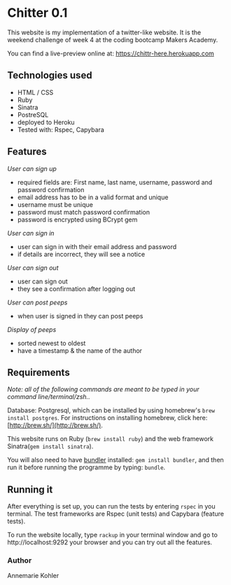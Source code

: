 # Chitter 0.1

This website is my implementation of a twitter-like website. It is the weekend challenge of week 4 at the coding bootcamp Makers Academy.

You can find a live-preview online at: https://chittr-here.herokuapp.com

## Technologies used
* HTML / CSS
* Ruby
* Sinatra
* PostreSQL
* deployed to Heroku
* Tested with: Rspec, Capybara

## Features

*User can sign up*
* required fields are: First name, last name, username, password and password confirmation
* email address has to be in a valid format and unique
* username must be unique
* password must match password confirmation
* password is encrypted using BCrypt gem

*User can sign in*
* user can sign in with their email address and password
* if details are incorrect, they will see a notice

*User can sign out*
* user can sign out
* they see a confirmation after logging out

*User can post peeps*
* when user is signed in they can post peeps

*Display of peeps*
* sorted newest to oldest
* have a timestamp & the name of the author

## Requirements
*Note: all of the following commands are meant to be typed in your command line/terminal/zsh..*

Database: Postgresql, which can be installed by using homebrew's `brew install postgres`. For instructions on installing homebrew, click here: [http://brew.sh/](http://brew.sh/).

This website runs on Ruby (`brew install ruby`) and the web framework Sinatra(`gem install sinatra`).

You will also need to have [bundler](http://bundler.io/) installed: `gem install bundler`, and then run it before running the programme by typing: `bundle`.

## Running it
After everything is set up, you can run the tests by entering `rspec` in you terminal. The test frameworks are Rspec (unit tests) and Capybara (feature tests).

To run the website locally, type `rackup` in your terminal window and go to http://localhost:9292 your browser and you can try out all the features.

### Author

Annemarie Kohler
